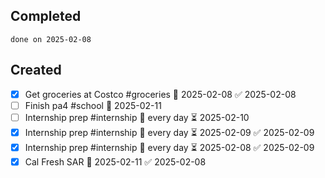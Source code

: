 
## Completed

```tasks
done on 2025-02-08
```

## Created
- [x] Get groceries at Costco #groceries 📅 2025-02-08 ✅ 2025-02-08
- [ ] Finish pa4 #school 📅 2025-02-11
- [ ] Internship prep #internship 🔁 every day ⏳ 2025-02-10
- [x] Internship prep #internship 🔁 every day ⏳ 2025-02-09 ✅ 2025-02-09
- [x] Internship prep #internship 🔁 every day ⏳ 2025-02-08 ✅ 2025-02-09
- [x] Cal Fresh SAR 📅 2025-02-11 ✅ 2025-02-08